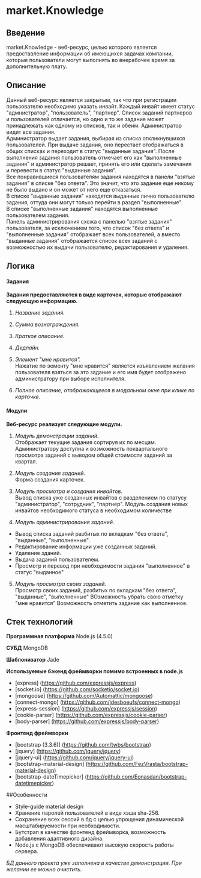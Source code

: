 # market.Knowledge
## Введение
market.Knowledge - веб-ресурс, целью которого является предоставление информации об имеющихся задачах компании, которые пользователи могут выполнять во внерабочее время за дополнительную плату.

## Описание
Данный веб-ресурс является закрытым, так что при регистрации пользователю необходимо указать инвайт. Каждый инвайт имеет статус "адмнистратор", "пользователь", "партнер". Список заданий партнеров и пользователей отличается, но одно и то же задание может принадлежать как одному из списков, так и обеим. Администратор видит все задания.  
Администратор выдает задания, выбирая из списка откликнувшихся пользователей. При выдаче задания, оно перестает отображаться в общих списках и переходит в статус "выданные задания". После выполнения задания пользователь отмечает его как "выполненные задания" и администратор решает, принять его или сделать замечания и перевести в статус "выданные задания".  
Все понравившиеся пользователям задания находятся в панели "взятые задания" в списке "без ответа". Это значит, что это задание еще никому не было выдано и он может от него еще отказаться.  
В списке "выданные задания" находятся выданные лично пользователю задания, оттуда они могут только перейти в раздел "выполненные".  
В списке "выполненные задания" находятся выполненные пользователем задания.  
Панель администрирования схожа с панелью "взятые задания" пользователя, за исключением того, что список "без ответа" и "выполненные задания" отображает всех пользователей, а вместо "выданные задания" отображается список всех заданий с  возможностью их выдачи пользователю, редактирования и удаления.

## Логика

#### Задания
**Задания предоставляются в виде карточек, которые отображают следующую информацию.**

1. *Название задания.*
 
2. *Сумма вознаграждения.*

3. *Краткое описание.*

4. *Дедлайн.*

5. *Элемент "мне нравится".*  
Нажатие по эементу "мне нравится" является изъявлением желания пользователя взяться за это задание и его имя будет отображено администратору при выборе исполнителя.

6. *Полное описание, отображающееся в модальном окне при клике по карточке.*

#### Модули
**Веб-ресурс реализует следующие модули.**

1. *Модуль демонстрации заданий.*  
Отображает текущие задания сортируя их по месцам. Администратору доступна и возможность поквартального просмотра заданий с выводом общей стоимости заданий за квартал.  

2. *Модуль создания заданий.*  
Форма создания карточек.

3. *Модуль просмотра и создания инвайтов.*  
Вывод списка уже созданных инвайтов с разделением по статусу "администратор", "сотрудник", "партнер".
Модуль создания новых инвайтов необходимого статуса в необходимом количестве

4. *Модуль администрирования заданий.*  
 * Вывод списка заданий разбитых по вкладкам "без ответа", "выданные", "выполненные".
 * Редактирование информации уже созданных заданий.
 * Удаление зданий.
 * Выдача заданий пользователем.
 * Просмотр и перевод при необходимости задания "выполненное" в статус "выданное"

5. *Модуль просмотра своих заданий.*  
Просмотр своих заданий, разбитых по вкладкам "без ответа", "выданные", "выполненные"
ВОзможность убрать свою отметку "мне нравится"
Возможность отметить задание как выполненное.

## Стек технологий

**Программная платформа**
Node.js (4.5.0)

**СУБД**
MongoDB

**Шаблонизатор**
Jade

**Используемые бэкенд фреймворки помимо встроенных в node.js**
- [express] (https://github.com/expressjs/express)
- [socket.io] (https://github.com/socketio/socket.io)
- [mongoose] (https://github.com/Automattic/mongoose)
- [connect-mongo] (https://github.com/jdesboeufs/connect-mongo)
- [express-session] (https://github.com/expressjs/session)
- [cookie-parser] (https://github.com/expressjs/cookie-parser)
- [body-parser] (https://github.com/expressjs/body-parser)

**Фронтенд фреймворки**
- [bootstrap (3.3.6)] (https://github.com/twbs/bootstrap)
- [jquery] (https://github.com/jquery/jquery)
- [jquery-ui] (https://github.com/jquery/jquery-ui)
- [bootstrap-material-design] (https://github.com/FezVrasta/bootstrap-material-design)
- [bootstrap-dateTimepicker] (https://github.com/Eonasdan/bootstrap-datetimepicker)

##Особенности
* Style-guide material design
* Хранение паролей пользователей в виде хэша sha-256.
* Сохранение всех сессий в бд с целью упрощения динамической масштабируемости при необходимости.
* Бутстрап в качестве фронтенд фреймворка, возможность добавления адаптивного дизайна.
* Node.js с MongoDB обеспечивают высокую скорость работы сервера.

*БД данного проекта уже заполнена в качестве демонстрации. При желании ее можно очистить.*


